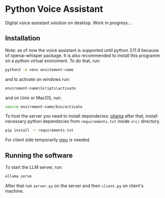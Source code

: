 # Python Voice Assistant
Digital voice assistant solution on desktop. Work in progress...

## Installation
Note: as of now the voice assistant is supported until python 3.11.9 because of openai-whisper package.
It is also recommended to install this programm on a python virtual enviroment. To do that, run:
```sh
python3 -m venv envitoment-name
```
and to activate on windows run:
```sh
enviroment-name\Scripts\activate
```
and on Unix or MacOS, run:
```sh
source enviroment-name/bin/activate
```

To host the server you need to install dependecies:
[ollama](https://ollama.com/download)
after that, install necessary python dependecies from `requirements.txt` inside `src/` directory.
```sh
pip install -r requirements.txt
```

For client side temporarily [mpv](https://mpv.io/) is needed.

## Running the software
To start the LLM server, run:
```sh
ollama serve
```
After that run `server.py` on the server and then `client.py` on client's machine.
